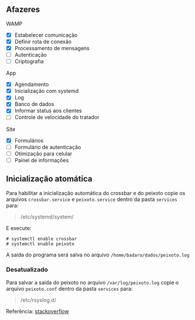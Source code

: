 ## Afazeres

WAMP
- [x] Estabelecer comunicação
- [x] Definir rota de conexão
- [x] Processamento de mensagens
- [ ] Autenticação
- [ ] Criptografia

App
- [x] Agendamento
- [x] Inicialização com systemd
- [x] Log
- [x] Banco de dados
- [x] Informar status aos clientes
- [ ] Controle de velocidade do tratador

Site
- [x] Formulários
- [ ] Formulário de autenticação
- [ ] Otimização para celular
- [ ] Painel de informações

## Inicialização atomática
Para habilitar a inicialização automática do crossbar e do peixoto copie os arquivos ``crossbar.service`` e ``peixoto.service`` dentro da pasta ``services`` para:

> /etc/systemd/system/

E execute:

    # systemctl enable crossbar
    # systemctl enable peixoto

A saída do programa será salva no arquivo ``/home/badaro/dados/peixoto.log``

### Desatualizado

Para salvar a saída do peixoto no arquivo ``/var/log/peixoto.log`` copie o arquivo ``peixoto.conf`` dentro da pasta ``services`` para:

> /etc/rsyslog.d/

Referência: [stackoverflow](https://stackoverflow.com/questions/37585758/how-to-redirect-output-of-systemd-service-to-a-file)
